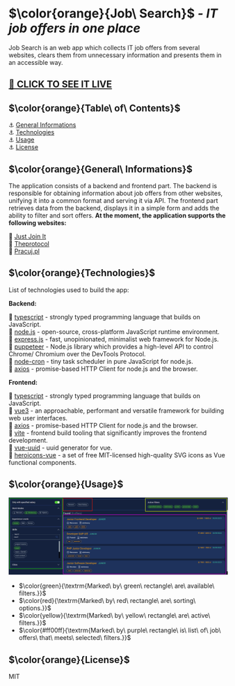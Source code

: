 # $\color{orange}{Job\ Search}$ _- IT job offers in one place_

Job Search is an web app which collects IT job offers from several websites, clears them from unnecessary information and presents them in an accessible way.

## [🔗 CLICK TO SEE IT LIVE](https://jobsearch.rafaljagielski.pl)

## $\color{orange}{Table\ of\ Contents}$

⚓ [General Informations](#general-informations)<br>
⚓ [Technologies](#technologies)<br>
⚓ [Usage](#usage)<br>
⚓ [License](#license)

## $\color{orange}{General\ Informations}$

The application consists of a backend and frontend part.
The backend is responsible for obtaining information about job offers from other websites, unifying it into a common format and serving it via API.
The frontend part retrieves data from the backend, displays it in a simple form and adds the ability to filter and sort offers.
**At the moment, the application supports the following websites:**

🔗 [Just Join It](https://justjoin.it/)<br>
🔗 [Theprotocol](https://theprotocol.it/)<br>
🔗 [Pracuj.pl](https://www.pracuj.pl/)

## $\color{orange}{Technologies}$

List of technologies used to build the app:

**Backend:**

🔗 [typescript] - strongly typed programming language that builds on JavaScript.<br>
🔗 [node.js] - open-source, cross-platform JavaScript runtime environment.<br>
🔗 [express.js] - fast, unopinionated, minimalist web framework for Node.js.<br>
🔗 [puppeteer] - Node.js library which provides a high-level API to control Chrome/ Chromium over the DevTools Protocol.<br>
🔗 [node-cron] - tiny task scheduler in pure JavaScript for node.js.<br>
🔗 [axios] - promise-based HTTP Client for node.js and the browser.<br>

**Frontend:**

🔗 [typescript] - strongly typed programming language that builds on JavaScript.<br>
🔗 [vue3] - an approachable, performant and versatile framework for building web user interfaces.<br>
🔗 [axios] - promise-based HTTP Client for node.js and the browser.<br>
🔗 [vite] - frontend build tooling that significantly improves the frontend development.<br>
🔗 [vue-uuid] - uuid generator for vue.<br>
🔗 [heroicons-vue] - a set of free MIT-licensed high-quality SVG icons as Vue functional components.<br>

## $\color{orange}{Usage}$

![App Screenshot](./readme_images/job_search.png)

- $\color{green}{\textrm{Marked\ by\ green\ rectangle\ are\ available\ filters.}}$
- $\color{red}{\textrm{Marked\ by\ red\ rectangle\ are\ sorting\ options.}}$
- $\color{yellow}{\textrm{Marked\ by\ yellow\ rectangle\ are\ active\ filters.}}$
- $\color{#ff00ff}{\textrm{Marked\ by\ purple\ rectangle\ is\ list\ of\ job\ offers\ that\ meets\ selected\ filters.}}$

## $\color{orange}{License}$

MIT

[typescript]: https://www.typescriptlang.org/
[node.js]: https://nodejs.org
[express.js]: https://expressjs.com/
[puppeteer]: https://pptr.dev/
[node-cron]: https://www.npmjs.com/package/node-cron
[axios]: https://axios-http.com
[vue3]: https://vuejs.org
[vite]: https://vitejs.dev/
[vue-uuid]: https://www.npmjs.com/package/vue-uuid
[heroicons-vue]: https://vue-hero-icons.netlify.app
